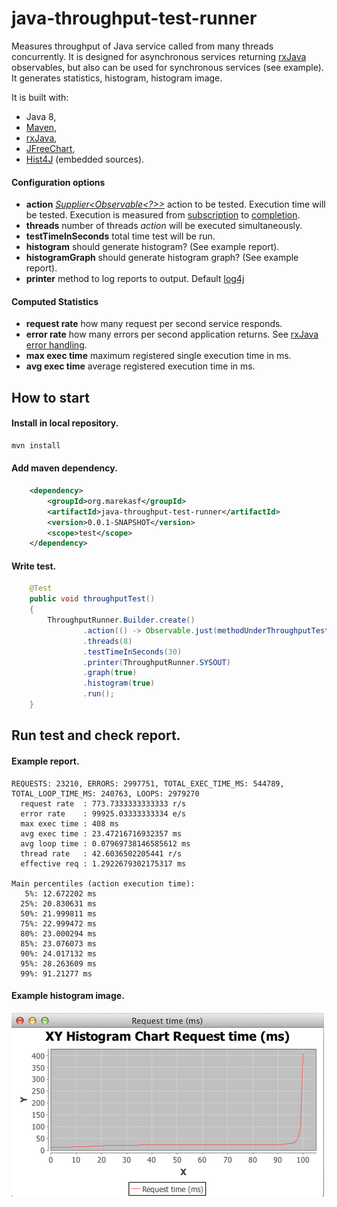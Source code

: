 java-throughput-test-runner
===========================

Measures throughput of Java service called from many threads concurrently. It is designed for asynchronous services returning [rxJava](https://rx.codeplex.com/) observables, but also can be used for synchronous services (see example).
It generates statistics, histogram, histogram image.
 
It is built with:
- Java 8, 
- [Maven](http://maven.apache.org/), 
- [rxJava](https://rx.codeplex.com/),
- [JFreeChart](http://www.jfree.org/jfreechart/),
- [Hist4J](https://github.com/flaptor/hist4j) (embedded sources).

#### Configuration options 

- **action** *[Supplier\<Observable\<?\>\>](http://download.java.net/lambda/b78/docs/api/java/util/function/Supplier.html)* action to be tested. Execution time will be tested. Execution is measured from [subscription](https://github.com/ReactiveX/RxJava/wiki/Observable-Utility-Operators#doonsubscribe) to [completion](https://github.com/ReactiveX/RxJava/wiki/Observable-Utility-Operators#dooncompleted).
- **threads** number of threads *action* will be executed simultaneously.
- **testTimeInSeconds** total time test will be run.
- **histogram** should generate histogram? (See example report). 
- **histogramGraph** should generate histogram graph? (See example report). 
- **printer** method to log reports to output. Default [log4j](http://logging.apache.org/log4j/2.x/)

#### Computed Statistics

- **request rate** how many request per second service responds.
- **error rate** how many errors per second application returns. See [rxJava error handling](https://github.com/ReactiveX/RxJava/wiki/Error-Handling-Operators).    
- **max exec time** maximum registered single execution time in ms. 
- **avg exec time** average registered execution time in ms.  

How to start
-----------

#### Install in local repository.

```sh
mvn install
```

#### Add maven dependency.

```xml
	<dependency>
		<groupId>org.marekasf</groupId>
		<artifactId>java-throughput-test-runner</artifactId>
		<version>0.0.1-SNAPSHOT</version>
		<scope>test</scope>
	</dependency>
```

#### Write test.

```java
	@Test
	public void throughputTest() 
	{
		ThroughputRunner.Builder.create()
				.action(() -> Observable.just(methodUnderThroughputTest()))
				.threads(8)
				.testTimeInSeconds(30)
				.printer(ThroughputRunner.SYSOUT)
				.graph(true)
				.histogram(true)
				.run();
	}
```

Run test and check report.
-----------

#### Example report.

```
REQUESTS: 23210, ERRORS: 2997751, TOTAL_EXEC_TIME_MS: 544789, TOTAL_LOOP_TIME_MS: 240763, LOOPS: 2979270
  request rate  : 773.7333333333333 r/s
  error rate    : 99925.03333333334 e/s
  max exec time : 408 ms
  avg exec time : 23.47216716932357 ms
  avg loop time : 0.07969738146585612 ms
  thread rate   : 42.6036502205441 r/s
  effective req : 1.2922679302175317 ms

Main percentiles (action execution time):
   5%: 12.672202 ms
  25%: 20.830631 ms
  50%: 21.999811 ms
  75%: 22.999472 ms
  80%: 23.000294 ms
  85%: 23.076073 ms
  90%: 24.017132 ms
  95%: 28.263609 ms
  99%: 91.21277 ms
```

#### Example histogram image.

![histogram](histogram.png)